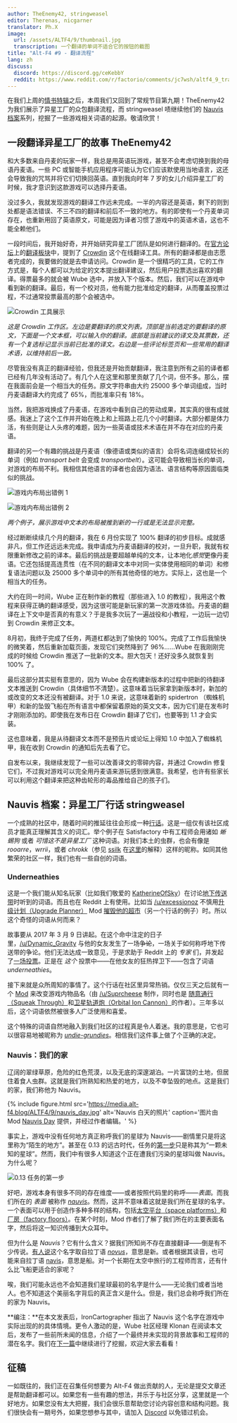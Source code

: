 ```yaml
---
author: TheEnemy42, stringweasel
editor: Therenas, nicgarner
translator: Ph.X
image:
  url: /assets/ALTF4/9/thumbnail.jpg
  transcription: 一个翻译的单词不适合它的按钮的截图
title: "Alt-F4 #9 - 翻译流程"
lang: zh
discuss:
  discord: https://discord.gg/ceKebbY
  reddit: https://www.reddit.com/r/factorio/comments/jc7wsh/altf4_9_translation_process/
---
```


在我们上周的[情书特辑](https://alt-f4.blog/zh/ALTF4-8/)之后，本周我们又回到了常规节目第九期！TheEnemy42 为我们展示了异星工厂的众包翻译流程，而 stringweasel 啧继续他们的 [Nauvis 档案](https://alt-f4.blog/zh/ALTF4-6/#nauvis-%E6%A1%A3%E6%A1%88%E6%88%91%E4%BB%AC%E8%B5%B0%E8%BF%87%E7%9A%84%E9%95%BF%E5%BE%81%E8%B7%AF-stringweasel)系列，挖掘了一些游戏相关词语的起源。敬请欣赏！

## 一段翻译异星工厂的故事 <author>TheEnemy42</author>

和大多数来自丹麦的玩家一样，我总是用英语玩游戏，甚至不会考虑切换到我的母语丹麦语。一些 PC 或智能手机应用程序可能认为它们应该默使用当地语言，这还会导致我的咒骂并将它们切换回英语。直到我向时年 7 岁的女儿介绍异星工厂的时候，我才意识到这款游戏可以选择丹麦语。

没过多久，我就发现游戏的翻译工作远未完成。一半的内容还是英语，剩下的则到处都是语法错误、不三不四的翻译和前后不一致的地方。有的即使有一个丹麦单词存在，也重新用回了英语原文，可能是因为译者习惯了游戏中的英语术语，这也不能全赖他们。

一段时间后，我开始好奇，并开始研究异星工厂团队是如何进行翻译的。在[官方论坛](https://forums.factorio.com/)上的[翻译板块](https://forums.factorio.com/viewforum.php?f=12)中，提到了 [Crowdin](https://crowdin.com/project/factorio) 这个在线翻译工具。所有的翻译都是由志愿者完成的，我要做的就是去申请访问。Crowdin 是一个很精巧的工具，它的工作方式是，每个人都可以为给定的文本提出翻译建议，然后用户投票选出喜欢的翻译。得票最多的就会被 Wube 选中，并放入下个版本。然后，我们可以在游戏中看到新的翻译。最后，有一个校对员，他有能力批准给定的翻译，从而覆盖投票过程，不过通常投票最高的那个会被选中。

![Crowdin 工具展示](https://media.alt-f4.blog/ALTF4/9/translation-1.jpg)

*这是 Crowdin 工作区。左边是要翻译的原文列表。顶部是当前选定的要翻译的原文，下面是一个文本框，可以输入你的翻译。底部是当前建议的译文及其票数，还有一个复选标记显示当前已批准的译文。右边是一些评论标签页和一些常用的翻译术语，以维持前后一致。*

尽管我没有真正的翻译经验，但我还是开始贡献翻译，我注意到所有之前的译者都已经有几年没有活动了。有几个人在这里和那里贡献了几个词，但不多。那么，摆在我面前会是一个相当大的任务。原文字符串由大约 25000 多个单词组成，当时丹麦语翻译大约完成了 65%，而批准率只有 18%。

当然，我把游戏换成了丹麦语，在游戏中看到自己的劳动成果，其实真的很有成就感。我迷上了这个工作并开始在晚上和上班路上花几个小时翻译。大部分都是体力活，有些则是让人头疼的难题，因为一些英语或技术术语在并不存在对应的丹麦语。

翻译的另一个有趣的挑战是丹麦语（像德语或类似的语言）会将名词连缀成较长的单词（例如 _transport belt_ 会变成 _transportbelt_）。这可能会导致相当长的单词，对游戏的布局不利。我相信其他语言的译者也会因为语法、语言结构等原因面临类似的挑战。

![游戏内布局出错例 1](https://media.alt-f4.blog/ALTF4/9/translation-2.jpg)

![游戏内布局出错例 2](https://media.alt-f4.blog/ALTF4/9/translation-3.jpg)

*两个例子，展示游戏中文本的布局被推到新的一行或是无法显示完整。*

经过断断续续几个月的翻译，我在 6 月份实现了 100% 翻译的初步目标。成就感非凡，但工作还远远未完成。我申请成为丹麦语翻译的校对，一旦升职，我就有权限重新修改之前的译本。最后的挑战是要超越单纯的文本，让本地化*感觉*更像丹麦语。它还包括提高连贯性（在不同的翻译文本中对同一实体使用相同的单词）和修复语法问题以及 25000 多个单词中的所有其他奇怪的地方。实际上，这也是一个相当大的任务。

大约在同一时间，Wube 正在制作新的教程（那些进入 1.0 的教程），我用这个教程来获得正确的翻译感受，因为这很可能是新玩家的第一次游戏体验。丹麦语的翻译在上下文中是否真的有意义？于是我多次玩了一遍战役和小教程，一边玩一边切到 Crowdin 来修正文本。

8月初，我终于完成了任务，两道杠都达到了愉快的 100%。完成了工作后我愉快的微笑着，然后重新加载页面，发现它们突然降到了 96%……Wube 在我刚刚完成的时候给 Crowdin 推送了一批新的文本。胆大包天！还好没多久就恢复到 100% 了。

最后这部分其实挺有意思的，因为 Wube 会在构建新版本的过程中把新的待翻译文本推送到 Crowdin（具体细节不清楚）。这意味着当玩家拿到新版本时，新加的或改变的文本还没有被翻译。对于 1.0 来说，这意味着新的 spidertron （蜘蛛机甲）和新的坠毁飞船在所有语言中都保留着原始的英文文本，因为它们是在发布时才刚刚添加的。即使我在发布日在 Crowdin 翻译了它们，也要等到 1.1 才会实装。

这也意味着，我是从待翻译文本而不是预告片或论坛上得知 1.0 中加入了蜘蛛机甲，我在收到 Crowdin 的通知后先去看了它。

自发布以来，我继续发现了一些可以改善译文的零碎内容，并通过 Crowdin 修复它们，不过我对游戏可以完全用丹麦语来游玩感到很满意。我希望，也许有些家长可以利用这个翻译来把这种齿轮形的毒品推给自己的孩子们。

## Nauvis 档案：异星工厂行话 <author>stringweasel</author>

一个成熟的社区中，随着时间的推延往往会形成一种[行话](https://zh.wikipedia.org/wiki/%E8%A1%8C%E8%A9%B1)。这是一组仅有该社区成员才能真正理解其含义的词汇。举个例子在 Satisfactory 中有工程师会用诸如 _蜥蜴狗_ 或者 _可惜这不是异星工厂_ 这种词语。对我们本土的虫群，也会有像是 _rooarre_，_wrrii_，或者 _chrokk_（参见 [ssilk](https://forums.factorio.com/memberlist.php?mode=viewprofile&u=507) 在[这里](https://forums.factorio.com/viewtopic.php?t=63040&start=40)的解释）这样的昵称。如同其他繁荣的社区一样，我们也有一些自创的词语。

### Underneathies

这是一个我们能从知名玩家（比如我们敬爱的 [KatherineOfSky](https://www.youtube.com/channel/UCTIV3KbAvaGEyNjoMoNaGtQ)）在讨论[地下传送带](https://wiki.factorio.com/Underground_belt/zh)时听到的词语。而且也在 Reddit 上有使用。比如当 [/u/excessionoz](https://www.reddit.com/user/excessionoz/) 不慎用[升级计划（Upgrade Planner）](https://mods.factorio.com/mod/upgrade-planner) Mod [摧毁他的超市](https://www.reddit.com/r/factorio/comments/9s7x30/tip_be_very_sure_of_your_circumstances_when/)（另一个行话的例子）时。所以这个奇怪的词语从何而来？

故事要从 2017 年 3 月 9 日讲起。在这个命中注定的日子里，[/u/Dynamic_Gravity](https://www.reddit.com/user/Dynamic_Gravity/) 与他的女友发生了一场~~争论~~，一场关于如何称呼地下传送带的争论。他们无法达成一致意见，于是求助于 Reddit 上的 *专家* 们，并发起了[一场投票](https://www.reddit.com/r/factorio/comments/5yi071/need_your_help_in_settling_a_debate_with_gf/)。正是在 *这个* 投票中——在他女友的狂热捍卫下——包含了词语 _underneathies_。

接下来就是众所周知的事情了。这个行话在社区里异常热销。仅仅三天之后就有一个 [Mod](https://mods.factorio.com/mod/Underneathies) 来改变游戏内物品名（由 [/u/Suprcheese](https://www.reddit.com/user/Suprcheese/) 制作，同时也是 [随意通行（Squeak Through）](https://mods.factorio.com/mod/Squeak%20Through)和[卫星轨道炮（Orbital Ion Cannon）](https://mods.factorio.com/mod/Orbital%20Ion%20Cannon)的作者）。三年多以后，这个词语依然被很多人广泛使用和喜爱。

这个特殊的词语自然地融入到我们社区的过程真是令人着迷。我的意思是，它也可以很容易地被昵称为 [_undie-grundies_](https://www.reddit.com/r/factorio/comments/5yi071/need_your_help_in_settling_a_debate_with_gf/deqgd0x?context=3)。相信我们这件事上做了个正确的决定。

### Nauvis：我们的家

辽阔的翠绿草原，危险的红色荒漠，以及无底的深邃湖泊。一片富饶的土地，但居住着食人虫群。这就是我们所熟知和热爱的地方，以及不幸坠毁的地点。这是我们的家，我们称他为 Nauvis。

{% include figure.html src='https://media.alt-f4.blog/ALTF4/9/nauvis_day.jpg' alt='Nauvis 白天的照片' caption='图片由 Mod <a href="https://mods.factorio.com/mod/NauvisDay">Nauvis Day</a> 提供，并经过作者编辑。' %}

事实上，游戏中没有任何地方真正称呼我们的星球为 Nauvis——剧情里只是将这里称为“陌生的地方”。甚至在 0.13 的远古时代，任务的[第一步](https://forums.factorio.com/viewtopic.php?t=51100)只是称其为“一颗未知的星球”。然而，我们中有很多人知道这个正在遭我们污染的星球叫做 Nauvis。为什么呢？

![0.13 任务的第一步](https://media.alt-f4.blog/ALTF4/9/first_steps.jpg)

好吧，游戏本身有很多不同的存在维度——或者按照代码里的称呼——*表面*。而我们所在的 *表面* 被称作 [_nauvis_](https://lua-api.factorio.com/latest/LuaSurface.html)。然而，这并不意味着这就是我们所在星球的名字。一个表面可以用于创造作多种多样的结构，包括[太空平台（space platforms）](https://mods.factorio.com/mod/space-exploration)和[厂房（factory floors）](https://mods.factorio.com/mod/Factorissimo2)。在某个时刻，Mod 作者们了解了我们所在的主要表面名字，然后将这一知识传播到大众耳中。

但为什么是 *Nauvis*？它有什么含义？据我们所知尚不存在直接翻译——倒是有不少传说。[有人说](https://www.reddit.com/r/factorio/comments/7erfs8/whats_the_origin_of_the_planets_name_nauvis/dq7faa4?context=3)这个名字取自拉丁语 [_novus_](https://zh.wiktionary.org/wiki/novus)，意思是新。或者根据其读音，也可能来自拉丁语 [navis](https://en.wiktionary.org/wiki/navis)，意思是船。对一个长期在太空中旅行的工程师而言，还有什么比飞船更适合的家呢？

唉，我们可能永远也不会知道我们星球最初的名字是什么——无论我们或者当地人。也不知道这个美丽名字背后的真正含义是什么。但是，我们总会称呼我们所在的家为 Nauvis。

**编注：**在本文发表后，IronCartographer 指出了 Nauvis 这个名字在游戏中实际出现的的具体情境。更令人激动的是，Wube 社区经理 Klonan 在阅读本文后，发布了一些前所未闻的信息，介绍了一个最终并未实现的背景故事和工程师的潜在名字。我们在[下一篇](https://alt-f4.blog/zh/ALTF4-10/#nauvis-%E6%A1%A3%E6%A1%88nauvis-%E8%83%8C%E6%99%AF%E6%95%85%E4%BA%8B%E7%9A%84%E6%9B%B4%E6%96%B0-stringweasel)中继续进行了挖掘，欢迎大家去看看！

## 征稿

一如既往的，我们正在召集任何想要为 Alt-F4 做出贡献的人，无论是提交文章还是帮助翻译都可以。如果您有一些有趣的想法，并乐于与社区分享，这里就是一个好地方。如果您没有太大把握，我们会很乐意帮助您讨论内容创意和结构问题。我们很快会有一期号外，如果您想参与其中，请加入 [Discord](https://discord.gg/nxnCFkb) 以免错过机会。
